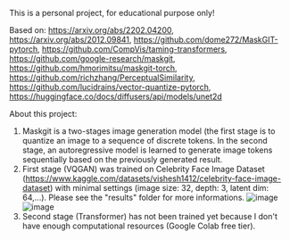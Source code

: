 This is a personal project, for educational purpose only!

Based on:
  https://arxiv.org/abs/2202.04200,
  https://arxiv.org/abs/2012.09841,
  https://github.com/dome272/MaskGIT-pytorch,
  https://github.com/CompVis/taming-transformers,
  https://github.com/google-research/maskgit,
  https://github.com/hmorimitsu/maskgit-torch,
  https://github.com/richzhang/PerceptualSimilarity,
  https://github.com/lucidrains/vector-quantize-pytorch,
  https://huggingface.co/docs/diffusers/api/models/unet2d
  
About this project:
  1. Maskgit is a two-stages image generation model (the first stage is to quantize an image to a sequence of discrete tokens. In the second stage, an autoregressive model is learned to generate image tokens sequentially based on the previously generated result.
  2. First stage (VQGAN) was trained on Celebrity Face Image Dataset (https://www.kaggle.com/datasets/vishesh1412/celebrity-face-image-dataset) with minimal settings (image size: 32, depth: 3, latent dim: 64,...). Please see the "results" folder for more informations.
     ![image](https://github.com/tomsawyer0224/maskgit/assets/130035084/3b00811f-1fb4-471b-a998-18b3d6ed9e25)
     ![image](https://github.com/tomsawyer0224/maskgit/assets/130035084/619dcad6-67fe-4ba3-b474-b5b32334b113)
  3. Second stage (Transformer) has not been trained yet because I don't have enough computational resources (Google Colab free tier).
